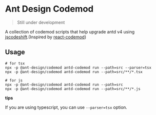 # Ant Design Codemod

> Still under development

A collection of codemod scripts that help upgrade antd v4 using [jscodeshift](https://github.com/facebook/jscodeshift).(Inspired by [react-codemod](https://github.com/reactjs/react-codemod))

## Usage

```shell
# for tsx
npx -p @ant-design/codemod antd-codemod run --path=src --parser=tsx
npx -p @ant-design/codemod antd-codemod run --path=src/**/*.tsx

# for js
npx -p @ant-design/codemod antd-codemod run --path=src
npx -p @ant-design/codemod antd-codemod run --path=src/**/*.js
```

**tips**

If you are using typescript, you can use `--parser=tsx` option.
